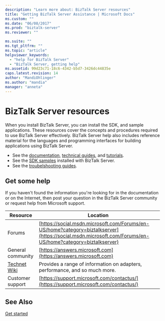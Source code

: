 ```yaml
---
description: "Learn more about: BizTalk Server resources"
title: "Getting BizTalk Server Assistance | Microsoft Docs"
ms.custom: ""
ms.date: "06/08/2017"
ms.prod: "biztalk-server"
ms.reviewer: ""

ms.suite: ""
ms.tgt_pltfrm: ""
ms.topic: "article"
helpviewer_keywords:
  - "help for BizTalk Server"
  - "BizTalk Server, getting help"
ms.assetid: 99d23c71-18c6-4342-b5d7-3426dc44835e
caps.latest.revision: 14
author: "MandiOhlinger"
ms.author: "mandia"
manager: "anneta"
---
```


# BizTalk Server resources

When you install BizTalk Server, you can install the SDK, and sample applications. These resources cover the concepts and procedures required to use BizTalk Server effectively. BizTalk Server help also includes reference material for the languages and programming interfaces for building applications using BizTalk Server.

- See the [documentation](https://docs.microsoft.com/biztalk/), [technical guides](https://docs.microsoft.com/biztalk/technical-guides/), and [tutorials](biztalk-server-tutorials.md).
- See the [SDK samples](samples-in-the-sdk.md) installed with BizTalk Server.
- See the [troubelshooting guides](troubleshooting.md). 

## Get some help

If you haven't found the information you're looking for in the documentation or on the Internet, then post your question in the BizTalk Server community or request help from Microsoft support.

|Resource|Location|
|--------------|--------------|
|Forums|[https://social.msdn.microsoft.com/Forums/en-US/home?category=biztalkserver](https://social.msdn.microsoft.com/Forums/en-US/home?category=biztalkserver)
|General community|[https://answers.microsoft.com](https://answers.microsoft.com)|
| [Technet Wiki](https://social.technet.microsoft.com/wiki/contents/articles/2240.biztalk-server-resources-on-the-technet-wiki.aspx) | Provides a range of information on adapters, performance, and so much more. |
| Customer support | [https://support.microsoft.com/contactus/](https://support.microsoft.com/contactus/)

## See Also

 [Get started](../core/getting-started-with-biztalk-server.md)
